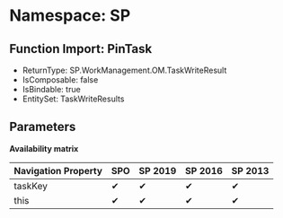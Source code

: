 # Namespace: SP

## Function Import: PinTask

- ReturnType: SP.WorkManagement.OM.TaskWriteResult
- IsComposable: false
- IsBindable: true
- EntitySet: TaskWriteResults

## Parameters

**Availability matrix**

Navigation Property | SPO | SP 2019 | SP 2016 | SP 2013
----------|-----|---------|---------|--------
taskKey | ✔ | ✔ | ✔ | ✔
this | ✔ | ✔ | ✔ | ✔
